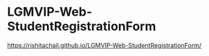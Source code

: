 # LGMVIP-Web-StudentRegistrationForm
https://rishitachail.github.io/LGMVIP-Web-StudentRegistrationForm/
